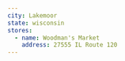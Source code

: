 ```yaml
---
city: Lakemoor
state: wisconsin
stores:
  - name: Woodman's Market
    address: 27555 IL Route 120
---
```


